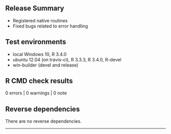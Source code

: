 ## Release Summary

* Registered native routines 
* Fixed bugs related to error handling

## Test environments
* local Windows 10, R 3.4.0
* ubuntu 12.04 (on travis-ci), R 3.3.3, R 3.4.0, R-devel
* win-builder (devel and release)

## R CMD check results

0 errors | 0 warnings | 0 note

## Reverse dependencies

There are no reverse dependencies.

---
